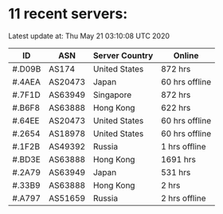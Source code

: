 # 11 recent servers:

Latest update at: Thu May 21 03:10:08 UTC 2020

| ID | ASN | Server Country | Online |
| -- | --- | -------------- | ------ |
| #.D09B | AS174 | United States | 872 hrs |
| #.4AEA | AS20473 | Japan | 60 hrs offline |
| #.7F1D | AS63949 | Singapore | 872 hrs |
| #.B6F8 | AS63888 | Hong Kong | 622 hrs |
| #.64EE | AS20473 | United States | 60 hrs offline |
| #.2654 | AS18978 | United States | 60 hrs offline |
| #.1F2B | AS49392 | Russia | 1 hrs offline |
| #.BD3E | AS63888 | Hong Kong | 1691 hrs |
| #.2A79 | AS63949 | Japan | 531 hrs |
| #.33B9 | AS63888 | Hong Kong | 2 hrs |
| #.A797 | AS51659 | Russia | 2 hrs offline |

